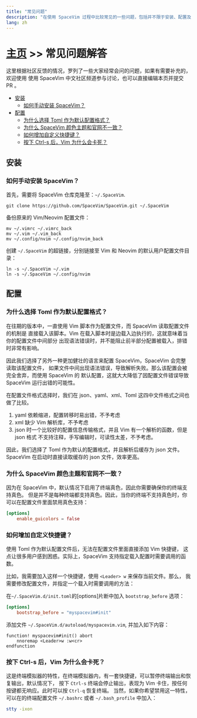 ```yaml
---
title: "常见问题"
description: "在使用 SpaceVim 过程中比较常见的一些问题，包括并不限于安装、配置及使用。"
lang: zh
---
```


# [主页](../) >> 常见问题解答

这里根据社区反馈的情况，罗列了一些大家经常会问的问题，如果有需要补充的，欢迎使用
使用 SpaceVim 中文社区频道参与讨论，也可以直接编辑本页并提交 PR 。

<!-- vim-markdown-toc GFM -->

- [安装](#安装)
  - [如何手动安装 SpaceVim？](#如何手动安装-spacevim)
- [配置](#配置)
  - [为什么选择 Toml 作为默认配置格式？](#为什么选择-toml-作为默认配置格式)
  - [为什么 SpaceVim 颜色主题和官网不一致？](#为什么-spacevim-颜色主题和官网不一致)
  - [如何增加自定义快捷键？](#如何增加自定义快捷键)
  - [按下 Ctrl-s 后，Vim 为什么会卡死？](#按下-ctrl-s-后vim-为什么会卡死)

<!-- vim-markdown-toc -->

## 安装

### 如何手动安装 SpaceVim？

首先，需要将 SpaceVim 仓库克隆至：`~/.SpaceVim`.

```
git clone https://github.com/SpaceVim/SpaceVim.git ~/.SpaceVim
```

备份原来的 Vim/Neovim 配置文件：

```
mv ~/.vimrc ~/.vimrc_back
mv ~/.vim ~/.vim_back
mv ~/.config/nvim ~/.config/nvim_back
```

创建 `~/.SpaceVim` 的超链接，分别链接至 Vim 和 Neovim 的默认用户配置文件目录：

```
ln -s ~/.SpaceVim ~/.vim
ln -s ~/.SpaceVim ~/.config/nvim
```

## 配置

### 为什么选择 Toml 作为默认配置格式？

在往期的版本中，一直使用 Vim 脚本作为配置文件，而 SpaceVim 读取配置文件的机制是
直接载入该脚本。Vim 在载入脚本时是边载入边执行的，这就意味着当你的配置文件中间部分
出现语法错误时，并不能阻止前半部分配置被载入，排错时非常有影响。

因此我们选择了另外一种更加健壮的语言来配置 SpaceVim，SpaceVim 会完整读取该配置文件，
如果文件中间出现语法错误，导致解析失败。那么该配置会被完全舍弃，而使用 SpaceVim 的
默认配置，这就大大降低了因配置文件错误导致 SpaceVim 运行出错的可能性。

在配置文件格式选择时，我们在 json、yaml、xml、Toml 这四中文件格式之间也做了比较。

1. yaml 依赖缩进，配置转移时易出错，不予考虑
2. xml 缺少 Vim 解析库，不予考虑
3. json 时一个比较好的配置信息传输格式，并且 Vim 有一个解析的函数，但是 json 格式
   不支持注释，手写编辑时，可读性太差，不予考虑。

因此，我们选择了 Toml 作为默认的配置格式，并且解析后缓存为 json 文件。
SpaceVim 在启动时直接读取缓存的 json 文件，效率更高。

### 为什么 SpaceVim 颜色主题和官网不一致？

因为在 SpaceVim 中，默认情况下启用了终端真色，因此你需要确保你的终端支持真色。
但是并不是每种终端都支持真色。因此，当你的终端不支持真色时，你可以在配置文件里面禁用真色支持：

```toml
[options]
    enable_guicolors = false
```

### 如何增加自定义快捷键？

使用 Toml 作为默认配置文件后，无法在配置文件里面直接添加 Vim 快捷键，
这点让很多用户感到困惑。实际上，SpaceVim 支持指定载入配置时需要调用的函数。

比如，我需要加入这样一个快捷键，使用 `<Leader> w` 来保存当前文件。那么，
我需要修改配置文件，并指定一个载入时需要调用的方法：

在`~/.SpaceVim.d/init.toml`的[options]片断中加入 `bootstrap_before` 选项：

```toml
[options]
    bootstrap_before = "myspacevim#init"
```

添加文件 `~/.SpaceVim.d/autoload/myspacevim.vim`, 并加入如下内容：

```vim
function! myspacevim#init() abort
    nnoremap <Leader>w :w<cr>
endfunction
```

### 按下 Ctrl-s 后，Vim 为什么会卡死？

这是终端模拟器的特性，在终端模拟器内，有一套快捷键，可以暂停终端输出和恢复输出，默认情况下，
按下 `Ctrl-s` 终端会停止输出，表现为 Vim 卡住，按任何按键都无响应。此时可以按 `Ctrl-q` 恢复终端。
当然，如果你希望禁用这一特性，可以在的终端配置文件 `~/.bashrc` 或者 `~/.bash_profile` 中加入：

```sh
stty -ixon
```
